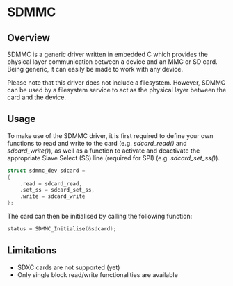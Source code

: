 # SDMMC

## Overview
SDMMC is a generic driver written in embedded C which provides the physical layer communication between a device and an MMC or SD card. Being generic, it can easily be made to work with any device.

Please note that this driver does not include a filesystem. However, SDMMC can be used by a filesystem service to act as the physical layer between the card and the device.

## Usage
To make use of the SDMMC driver, it is first required to define your own functions to read and write to the card (e.g. *sdcard_read()* and *sdcard_write()*), as well as a function to activate and deactivate the appropriate Slave Select (SS) line (required for SPI) (e.g. *sdcard_set_ss()*).

```C
struct sdmmc_dev sdcard =
{
	.read = sdcard_read,
	.set_ss = sdcard_set_ss,
	.write = sdcard_write
};
```

The card can then be initialised by calling the following function:

```C
status = SDMMC_Initialise(&sdcard);
```

## Limitations
- SDXC cards are not supported (yet)
- Only single block read/write functionalities are available